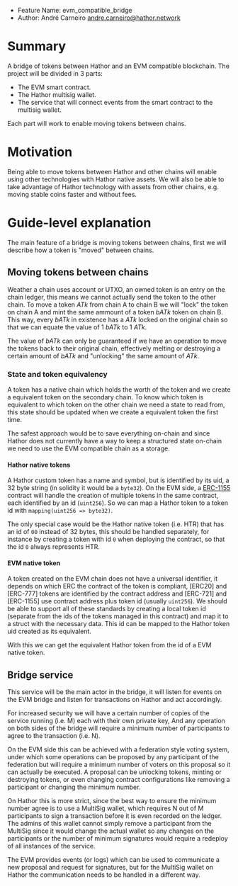 - Feature Name: evm_compatible_bridge
- Author: André Carneiro <andre.carneiro@hathor.network>

# Summary
[summary]: #summary

A bridge of tokens between Hathor and an EVM compatible blockchain.
The project will be divided in 3 parts:

- The EVM smart contract.
- The Hathor multisig wallet.
- The service that will connect events from the smart contract to the multisig wallet.

Each part will work to enable moving tokens between chains.

# Motivation
[motivation]: #motivation

Being able to move tokens between Hathor and other chains will enable using other technologies with Hathor native assets.
We will also be able to take advantage of Hathor technology with assets from other chains, e.g. moving stable coins faster and without fees.

# Guide-level explanation
[guide-level-explanation]: #guide-level-explanation

The main feature of a bridge is moving tokens between chains, first we will describe how a token is "moved" between chains.

## Moving tokens between chains

Weather a chain uses account or UTXO, an owned token is an entry on the chain ledger, this means we cannot actually send the token to the other chain.
To move a token _ATk_ from chain A to chain B we will "lock" the token on chain A and mint the same ammount of a token _bATk_ token on chain B.
This way, every _bATk_ in existence has a _ATk_ locked on the original chain so that we can equate the value of 1 _bATk_ to 1 _ATk_.

The value of _bATk_ can only be guaranteed if we have an operation to move the tokens back to their original chain, effectively melting or destroying a certain amount of _bATk_ and "unlocking" the same amount of _ATk_.

### State and token equivalency

A token has a native chain which holds the worth of the token and we create a equivalent token on the secondary chain.
To know which token is equivalent to which token on the other chain we need a state to read from, this state should be updated when we create a equivalent token the first time.

The safest approach would be to save everything on-chain and since Hathor does not currently have a way to keep a structured state on-chain we need to use the EVM compatible chain as a storage.

#### Hathor native tokens

A Hathor custom token has a name and symbol, but is identified by its uid, a 32 byte string (in solidity it would be a `byte32`).
On the EVM side, a [ERC-1155](https://ethereum.org/pt/developers/docs/standards/tokens/erc-1155/) contract will handle the creation of multiple tokens in the same contract, each identified by an id (`uint256`).
So we can map a Hathor token to a token id with `mapping(uint256 => byte32)`.

The only special case would be the Hathor native token (i.e. HTR) that has an id of `00` instead of 32 bytes, this should be handled separately,
for instance by creating a token with id `0` when deploying the contract, so that the id `0` always represents HTR.

#### EVM native token

A token created on the EVM chain does not have a universal identifier, it depends on which ERC the contract of the token is compliant,
[ERC20] and [ERC-777] tokens are identified by the contract address and [ERC-721] and [ERC-1155] use contract address plus token id (usually `uint256`).
We should be able to support all of these standards by creating a local token id (separate from the ids of the tokens managed in this contract) and map it to a struct with the necessary data.
This id can be mapped to the Hathor token uid created as its equivalent.

With this we can get the equivalent Hathor token from the id of a EVM native token.

## Bridge service

This service will be the main actor in the bridge, it will listen for events on the EVM bridge and listen for transactions on Hathor and act accordingly.

For increased security we will have a certain number of copies of the service running (i.e. M) each with their own private key,
And any operation on both sides of the bridge will require a minimum number of participants to agree to the transaction (i.e. N).

On the EVM side this can be achieved with a federation style voting system, under which some operations can be proposed by any participant of the federation but will require a minimum number of voters on this proposal so it can actually be executed.
A proposal can be unlocking tokens, minting or destroying tokens, or even changing contract configurations like removing a participant or changing the minimum number.

On Hathor this is more strict, since the best way to ensure the minimum number agree is to use a MultiSig wallet, which requires N out of M participants to sign a transaction before it is even recorded on the ledger.
The admins of this wallet cannot simply remove a participant from the MultiSig since it would change the actual wallet so any changes on the participants or the number of minimum signatures would require a redeploy of all instances of the service.

The EVM provides events (or logs) which can be used to communicate a new proposal and request for signatures, but for the MultiSig wallet on Hathor the communication needs to be handled in a different way.
